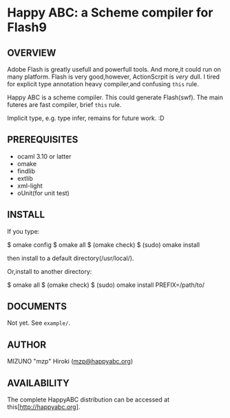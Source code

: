 Happy ABC: a Scheme compiler for Flash9
=======================================

OVERVIEW
--------
Adobe Flash is greatly usefull and powerfull tools. And more,it could run on
many platform. Flash is very good,however, ActionScrpit is *very* dull. I
tired for explicit type annotation heavy compiler,and confusing `this` rule.

Happy ABC is a scheme compiler. This could generate Flash(swf). The main
futeres are fast compiler, brief `this` rule.

Implicit type, e.g. type infer, remains for future work. :D

PREREQUISITES
-------------

* ocaml 3.10 or latter
* omake
* findlib
* extlib
* xml-light
* oUnit(for unit test)

INSTALL
-------

If you type:

  $ omake config
  $ omake all
  $ (omake check)
  $ (sudo) omake install

then install to a default directory(/usr/local/).

Or,install to another directory:

  $ omake all
  $ (omake check)
  $ (sudo) omake install PREFIX=/path/to/

DOCUMENTS
---------
Not yet. See `example/`.

AUTHOR
------
MIZUNO "mzp" Hiroki (mzp@happyabc.org)

AVAILABILITY
------------
The complete HappyABC distribution can be accessed at this[http://happyabc.org].
